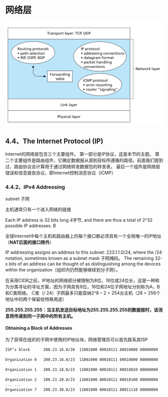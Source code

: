 
# 网络层
![401.png](./images/401.png)
## 4.4、The Internet Protocol (IP)

Internet的网络层包含三个主要组件。
第一部分是IP协议，这是本节的主题。
第二个主要组件是路由组件，它确定数据报从源到目标所遵循的路径。前面我们提到过，路由协议会​​计算用于通过网络转发数据包的转发表。
最后一个组件是网络层错误和信息报告协议，即Internet控制消息协议（ICMP）

### 4.4.2、IPv4 Addressing
subnet 子网

主机通常只有一个进入网络的链接

Each IP address is 32 bits long 4字节, and there are thus a total of 2^32 possible IP addresses. B

全球Internet中每个主机和路由器上的每个接口都必须具有一个全局唯一的IP地址（**NAT后面的接口除外**）

IP addressing assigns an address to this subnet: 223.1.1.0/24, where the /24 notation, sometimes known as a subnet mask 子网掩码。
The remaining 32-x bits of an address can be thought of as distinguishing among the devices within the organization（组织内仍然能够继续划分子网）。

在采用CIDR之前，IP地址的网络部分被限制为8位，16位或24位长，这是一种称为分类寻址的寻址方案，因为子网具有8位，16位和24位子网地址分别称为A，B和C类网络。
C类（/ 24）子网最多只能容纳2^8 – 2 = 254台主机（28 = 256个地址中的两个保留给特殊用途）

**255.255.255.255：当主机发送目标地址为255.255.255.255的数据报时，该消息将传递到同一子网中的所有主机。**

#### Obtaining a Block of Addresses
为了获得在组织的子网中使用的IP地址块，网络管理员可以首先联系其ISP
```
ISP’s block      200.23.16.0/20  11001000 00010111 00010000 00000000

Organization 0   200.23.16.0/23  11001000 00010111 00010000 00000000

Organization 1   200.23.18.0/23  11001000 00010111 00010010 00000000

Organization 2   200.23.20.0/23  11001000 00010111 00010100 00000000
... ...
Organization 7   200.23.30.0/23  11001000 00010111 00011110 00000000
```
